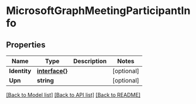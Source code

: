 # MicrosoftGraphMeetingParticipantInfo

## Properties

Name | Type | Description | Notes
------------ | ------------- | ------------- | -------------
**Identity** | [**interface{}**](.md) |  | [optional] 
**Upn** | **string** |  | [optional] 

[[Back to Model list]](../README.md#documentation-for-models) [[Back to API list]](../README.md#documentation-for-api-endpoints) [[Back to README]](../README.md)


